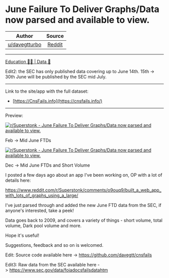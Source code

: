 June Failure To Deliver Graphs/Data now parsed and available to view.
=====================================================================

| Author       | Source       | 
| :-------------: |:-------------:|
|  [u/davegtturbo](https://www.reddit.com/user/davegtturbo/) | [Reddit](https://www.reddit.com/r/Superstonk/comments/objvcd/june_failure_to_deliver_graphsdata_now_parsed_and/) | 

---

[Education 👨‍🏫 | Data 🔢](https://www.reddit.com/r/Superstonk/search?q=flair_name%3A%22Education%20%F0%9F%91%A8%E2%80%8D%F0%9F%8F%AB%20%7C%20Data%20%F0%9F%94%A2%22&restrict_sr=1)

Edit2: the SEC has only published data covering up to June 14th. 15th -> 30th June will be published by the SEC mid July.

--------------------------------------------------------

Link to the site/app with the full dataset:

-   [https://CnsFails.info](https://cnsfails.info/)

--------------------------------------------------------

Preview:

[![r/Superstonk - June Failure To Deliver Graphs/Data now parsed and available to view.](https://preview.redd.it/3tsusmrgbl871.png?width=1597&format=png&auto=webp&s=bc918093e1dda2410015c0c408efb0479f52a52f)](https://preview.redd.it/3tsusmrgbl871.png?width=1597&format=png&auto=webp&s=bc918093e1dda2410015c0c408efb0479f52a52f)

Feb -> Mid June FTDs

[![r/Superstonk - June Failure To Deliver Graphs/Data now parsed and available to view.](https://preview.redd.it/su3trfsftl871.png?width=1598&format=png&auto=webp&s=443ec39427de11e2d8ffa456402cd56639fe0a6d)](https://preview.redd.it/su3trfsftl871.png?width=1598&format=png&auto=webp&s=443ec39427de11e2d8ffa456402cd56639fe0a6d)

Dec -> Mid June FTDs and Short Volume

I posted a few days ago about an app I've been working on, OP with a lot of details here:

<https://www.reddit.com/r/Superstonk/comments/o9ouq9/built_a_web_app_with_lots_of_graphs_using_a_large/>

I've just parsed through and added the new June FTD data from the SEC, if anyone's interested, take a peek!

Data goes back to 2009, and covers a variety of things - short volume, total volume, Dark pool volume and more.

Hope it's useful!

Suggestions, feedback and so on is welcomed.

Edit: Source code available here -> <https://github.com/davegtt/cnsfails>

Edit3: Raw data from the SEC available here -> <https://www.sec.gov/data/foiadocsfailsdatahtm>
